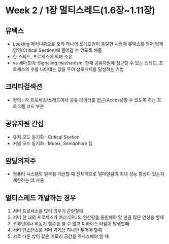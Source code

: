 # Week 2 / 1장 멀티스레드(1.6장~1.11장)

## 뮤텍스
- Locking 메커니즘으로 오직 하나의 쓰레드만이 동일한 시점에 뮤텍스를 얻어 임계 영역(Critical Section)에 들어갈 수 있도록 해줌
- 한 스레드, 프로세스에 의해 소유
- vs 세마포어: Signaling mechanism. 현재 공유자원에 접근할 수 있는 스레드, 프로세스의 수를 나타내는 값을 두어 상호배제를 달성하는 기법

## 크리티컬섹션
- 정의 : 각 프로세스/쓰레드에서 공유 데이터를 접근(Access)할 수 있도록 하는 프로그램 코드 부분

## 공유자원 간섭
- 유저 모드 동기화 : Critical Section
- 커널 모드 동기화 : Mutex, Semaphore 등

## 암달의저주
- 컴퓨터 시스템의 일부를 개선할 때 전체적으로 얼마만큼의 최대 성능 향상이 있는지 계산하는 데 사용

## 멀티스레드 개발하는 경우
1. 서버 프로세스를 많이 띄우기 곤란할때
2. 서버 한 대의 프로세스가 여러 CPU의 연산량을 동원해야 할 만큼 많은 연산을 할때
3. 코루틴이나 비동기 함수를 쓸 수 없고 디바이스 타임이 발생할때
4. 서버 인스턴스를 서버 기기당 하나만 두어야 할때
5. 서로 다른 방이 같은 메모리 공간을 엑세스해야 할 때
